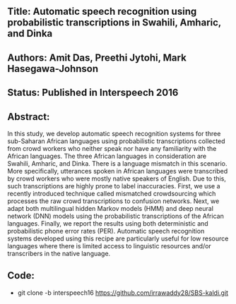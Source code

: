 ## Title: Automatic speech recognition using probabilistic transcriptions in Swahili, Amharic, and Dinka

## Authors: Amit Das, Preethi Jytohi, Mark Hasegawa-Johnson

## Status: Published in Interspeech 2016 

## Abstract:
In this study, we develop automatic speech recognition systems for three sub-Saharan African languages
using probabilistic transcriptions collected from crowd workers who neither speak nor have any familiarity
with the African languages. The three African languages in consideration are Swahili, Amharic, and Dinka. There is a language mismatch in this scenario. More specifically, utterances spoken in African languages were transcribed by crowd workers who were mostly native speakers of English. Due to this, such transcriptions are highly prone to label inaccuracies. First, we use a recently introduced technique called mismatched crowdsourcing which processes the raw crowd transcriptions to confusion networks. Next, we  adapt both multilingual hidden Markov models (HMM) and deep neural network (DNN) models using the probabilistic transcriptions of the African languages.  Finally, we report the results using both deterministic and probabilistic phone error rates (PER). Automatic speech recognition systems developed using this recipe are particularly useful for low resource languages where there is limited access to linguistic resources and/or transcribers in the native language.

## Code: 
- git clone -b interspeech16 https://github.com/irrawaddy28/SBS-kaldi.git
